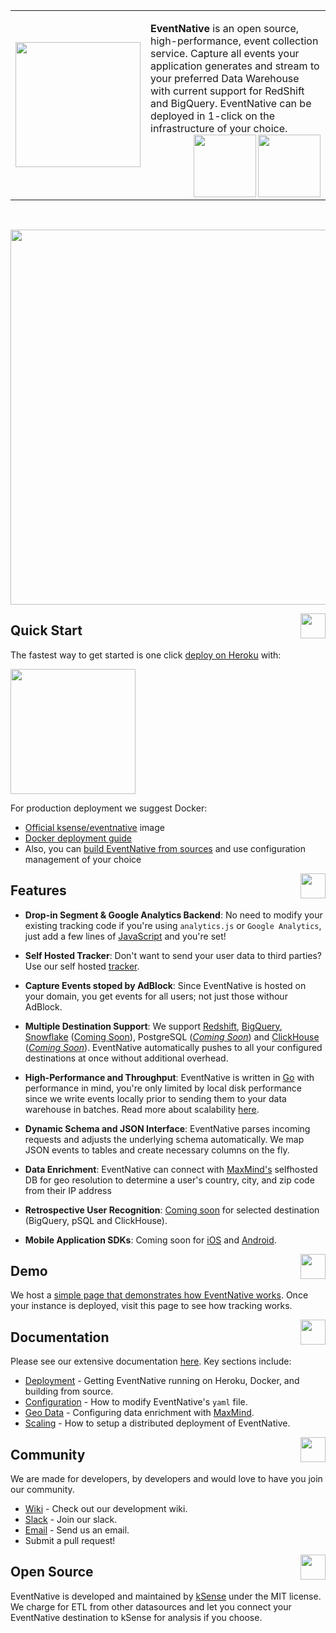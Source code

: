 <table><tr><td><img width="200"  src="https://github.com/ksensehq/eventnative/blob/master/artwork/logo-256x256.png?raw=true"></td><td>

**EventNative** is an open source, high-performance, event collection service. Capture all events your application generates and stream to your preferred Data Warehouse with current support for RedShift and BigQuery. EventNative can be deployed in 1-click on the infrastructure of your choice.<br>
   <a href="https://circleci.com/gh/ksensehq/eventnative/tree/master"><img align="right" width="100" src="https://circleci.com/gh/ksensehq/eventnative/tree/master.svg?style=svg&circle-token=52a01ca8af325a73c950df2aa1953f68933383c3"></a> <a href=#><img align="right" width="100" src="https://raw.githubusercontent.com/ksensehq/eventnative/master/artwork/go.png"></a></td></tr></table><br><p align="center"><img width="600px" src="https://raw.githubusercontent.com/ksensehq/eventnative/master/artwork/en-video.gif"></p>
   
<a href="#"><img align="right" src="https://raw.githubusercontent.com/ksensehq/eventnative/master/artwork/quick-n.png" width="40px"></a>
## Quick Start
The fastest way to get started is one click [deploy on Heroku](https://docs.eventnative.dev/deployment/deploy-on-heroku) with:

<a href="https://heroku.com/deploy?template=https://github.com/ksensehq/eventnative"><img src="https://raw.githubusercontent.com/ksensehq/eventnative/7eb28378b252ac7c3209457ca3766be806085e41/artwork/heroku.svg" width="200px" /></a>

For production deployment we suggest Docker:
 * [Official ksense/eventnative](https://hub.docker.com/r/ksense/eventnative) image
 * [Docker deployment guide](https://docs.eventnative.dev/deployment/deploy-with-docker)
 * Also, you can [build EventNative from sources](https://docs.eventnative.dev/deployment/build-from-sources) and use configuration management of your choice


<a href="#"><img align="right" src="https://raw.githubusercontent.com/ksensehq/eventnative/master/artwork/feat-n.png" width="40px" /></a>

## Features
 * **Drop-in Segment & Google Analytics Backend**: No need to modify your existing tracking code if you're using `analytics.js` or `Google Analytics`, just add a few lines of [JavaScript](https://app.gitbook.com/@eventnative/s/eventnative/javascript-integration) and you're set!
 
 * **Self Hosted Tracker**: Don't want to send your user data to third parties? Use our self hosted [tracker](https://docs.eventnative.dev/javascript-integration/direct-tracking).
 
 * **Capture Events stoped by AdBlock**: Since EventNative is hosted on your domain, you get events for all users; not just those withour AdBlock.

 * **Multiple Destination Support**: We support [Redshift](https://docs.eventnative.dev/quick-start), [BigQuery](https://docs.eventnative.dev/quick-start), [Snowflake](https://www.snowflake.com/) ([Coming Soon](https://github.com/ksensehq/eventnative/issues/6)), PostgreSQL (*[Coming Soon](https://github.com/ksensehq/eventnative/issues/1)*) and [ClickHouse](https://clickhouse.tech/) (*[Coming Soon](https://github.com/ksensehq/eventnative/issues/29)*). EventNative automatically pushes to all your configured destinations at once without additional overhead.
 
 * **High-Performance and Throughput**: EventNative is written in [Go](https://golang.org/) with performance in mind, you're only limited by local disk performance since we write events locally prior to sending them to your data warehouse in batches. Read more about scalability [here](https://docs.eventnative.dev/scaling-eventnative).
 
 * **Dynamic Schema and JSON Interface**: EventNative parses incoming requests and adjusts the underlying schema automatically. We map JSON events to tables and create necessary columns on the fly.
 
 * **Data Enrichment**: EventNative can connect with [MaxMind's](https://www.maxmind.com/en/home) selfhosted DB for geo resolution to determine a user's country, city, and zip code from their IP address
   
 * **Retrospective User Recognition**: [Coming soon](https://github.com/ksensehq/eventnative/issues/25) for selected destination (BigQuery, pSQL and ClickHouse).
 
 * **Mobile Application SDKs**: Coming soon for [iOS](https://github.com/ksensehq/eventnative/issues/4) and [Android](https://github.com/ksensehq/eventnative/issues/5).


<a href="#"><img align="right" src="https://raw.githubusercontent.com/ksensehq/eventnative/master/artwork/demo-n.png" width="40px" /></a>
## Demo

We host a [simple page that demonstrates how EventNative works](https://track-demo.ksense.co/). Once your instance is deployed, visit this page to see how tracking works.

<a href="#"><img align="right" src="https://raw.githubusercontent.com/ksensehq/eventnative/master/artwork/doc-n.png" width="40px" /></a>

## Documentation

Please see our extensive documentation [here](https://eventnative-docs.ksense.io). Key sections include:
 * [Deployment](https://docs.eventnative.dev/deployment) - Getting EventNative running on Heroku, Docker, and building from source.
 * [Configuration](https://docs.eventnative.dev/configuration) - How to modify EventNative's `yaml` file. 
 * [Geo Data](https://docs.eventnative.dev/geo-data-resolution) - Configuring data enrichment with [MaxMind](https://www.maxmind.com/en/home).
 * [Scaling](https://docs.eventnative.dev/scaling-eventnative) - How to setup a distributed deployment of EventNative. 
 

<a href="#"><img align="right" src="https://raw.githubusercontent.com/ksensehq/eventnative/master/artwork/com-n.png" width="40px" /></a>
##  Community
We are made for developers, by developers and would love to have you join our community.
 * [Wiki](https://github.com/ksensehq/eventnative/wiki) - Check out our development wiki.
 * [Slack](https://join.slack.com/t/eventnative/shared_invite/zt-gincgy2s-ZYwXXBjw_GIN1PhVzgaUNA) - Join our slack.
 * [Email](mailto:team@eventnative.org) - Send us an email.
 * Submit a pull request!


<a href="#"><img align="right" src="https://raw.githubusercontent.com/ksensehq/eventnative/bb6a40cc5f0a84d29b270f510ea4f632f3314e71/artwork/ksense-logo.svg" width="40px" /></a>
## Open Source

EventNative is developed and maintained by [kSense](https://ksense.io/) under the MIT license. We charge for ETL from other datasources and let you connect your EventNative destination to kSense for analysis if you choose.
